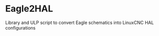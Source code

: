 Eagle2HAL
=========

Library and ULP script to convert Eagle schematics into LinuxCNC HAL configurations
